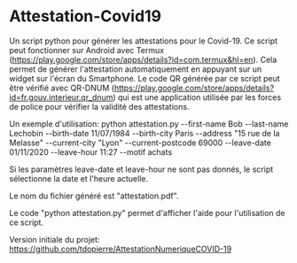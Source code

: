 # Attestation-Covid19

Un script python pour générer les attestations pour le Covid-19. Ce script peut fonctionner sur Android avec Termux (https://play.google.com/store/apps/details?id=com.termux&hl=en). Cela permet de générer l'attestation automatiquement en appuyant sur un widget sur l'écran du Smartphone. Le code QR générée par ce script peut être vérifié avec QR-DNUM (https://play.google.com/store/apps/details?id=fr.gouv.interieur.qr_dnum) qui est une application utilisée par les forces de police pour vérifier la validité des attestations.

Un exemple d'utilisation:
python attestation.py --first-name Bob --last-name Lechobin --birth-date 11/07/1984 --birth-city Paris --address "15 rue de la Melasse" --current-city "Lyon" --current-postcode 69000 --leave-date 01/11/2020 --leave-hour 11:27 --motif achats

Si les paramètres leave-date et leave-hour ne sont pas donnés, le script sélectionne la date et l'heure actuelle.

Le nom du fichier généré est "attestation.pdf".

Le code "python attestation.py" permet d'afficher l'aide pour l'utilisation de ce script.

Version initiale du projet: https://github.com/tdopierre/AttestationNumeriqueCOVID-19
